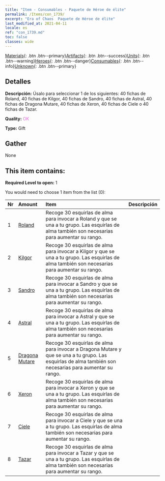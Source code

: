 ```yaml
---
title: "Item - Consumables - Paquete de Héroe de élite"
permalink: /Items/con_1739/
excerpt: "Era of Chaos  Paquete de Héroe de élite"
last_modified_at: 2021-04-11
locale: es
ref: "con_1739.md"
toc: false
classes: wide
---
```

 [Materials](/es/Items/){: .btn .btn--primary}[Artifacts](/es/Items/Artifacts/){: .btn .btn--success}[Units](/es/Items/Units/){: .btn .btn--warning}[Heroes](/es/Items/Heroes/){: .btn .btn--danger}[Consumables](/es/Items/Consumables/){: .btn .btn--info}[Unknown](/es/Items/Unknown/){: .btn .btn--primary}

## Detalles
 **Descripción:** Úsalo para seleccionar 1 de los siguientes: 40 fichas de Roland, 40 fichas de Kilgor, 40 fichas de Sandro, 40 fichas de Astral, 40 fichas de Dragona Mutare, 40 fichas de Xeron, 40 fichas de Ciele o 40 fichas de Tazar.

 **Quality:** <span style="color: #DA70D6">OK</span>

 **Type:** Gift

## Gather

  None

## This item contains:

 **Required Level to open:** 1

 You would need to choose 1 item from the list (0):

  | Nr | Amount |     Item    | Descripción |
  |:---|:-------|:------------|:-----------:|
  | 1 | [Roland](/es/Items/her_362/) | Recoge 30 esquirlas de alma para invocar a Roland y que se una a tu grupo. Las esquirlas de alma también son necesarias para aumentar su rango. | 
  | 2 | [Kilgor](/es/Items/her_374/) | Recoge 30 esquirlas de alma para invocar a Kilgor y que se una a tu grupo. Las esquirlas de alma también son necesarias para aumentar su rango. | 
  | 3 | [Sandro](/es/Items/her_371/) | Recoge 30 esquirlas de alma para invocar a Sandro y que se una a tu grupo. Las esquirlas de alma también son necesarias para aumentar su rango. | 
  | 4 | [Astral](/es/Items/her_388/) | Recoge 30 esquirlas de alma para invocar a Astral y que se una a tu grupo. Las esquirlas de alma también son necesarias para aumentar su rango. | 
  | 5 | [Dragona Mutare](/es/Items/her_390/) | Recoge 30 esquirlas de alma para invocar a Dragona Mutare y que se una a tu grupo. Las esquirlas de alma también son necesarias para aumentar su rango. | 
  | 6 | [Xeron](/es/Items/her_383/) | Recoge 30 esquirlas de alma para invocar a Xeron y que se una a tu grupo. Las esquirlas de alma también son necesarias para aumentar su rango. | 
  | 7 | [Ciele](/es/Items/her_382/) | Recoge 30 esquirlas de alma para invocar a Ciele y que se una a tu grupo. Las esquirlas de alma también son necesarias para aumentar su rango. | 
  | 8 | [Tazar](/es/Items/her_393/) | Recoge 30 esquirlas de alma para invocar a Tazar y que se una a tu grupo. Las esquirlas de alma también son necesarias para aumentar su rango. | 
